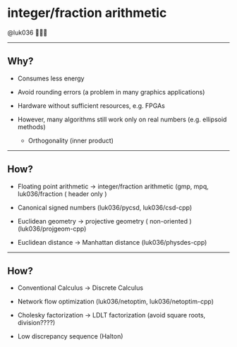 # integer/fraction arithmetic

@luk036 👨🏻‍🏫

---

## Why?

- Consumes less energy

- Avoid rounding errors (a problem in many graphics applications)

- Hardware without sufficient resources, e.g. FPGAs

- However, many algorithms still work only on real numbers (e.g. ellipsoid methods)
  - Orthogonality (inner product)

---

## How?

- Floating point arithmetic -> integer/fraction arithmetic
  (gmp, mpq, luk036/fraction ( header only )

- Canonical signed numbers
  (luk036/pycsd, luk036/csd-cpp)

- Euclidean geometry -> projective geometry ( non-oriented )
  (luk036/projgeom-cpp)

- Euclidean distance -> Manhattan distance
  (luk036/physdes-cpp)

---

## How?

- Conventional Calculus -> Discrete Calculus

- Network flow optimization
  (luk036/netoptim, luk036/netoptim-cpp)

- Cholesky factorization -> LDLT factorization (avoid square roots, division????)

- Low discrepancy sequence (Halton)
